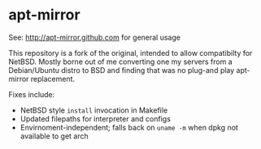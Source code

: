 apt-mirror
==========

See: http://apt-mirror.github.com for general usage

This repository is a fork of the original, intended to allow compatibilty for NetBSD. Mostly borne out of me
converting one my servers from a Debian/Ubuntu distro to BSD and finding that was no plug-and play apt-mirror
replacement. 

Fixes include:
- NetBSD style `install` invocation in Makefile
- Updated filepaths for interpreter and configs
- Envirnoment-independent; falls back on `uname -m` when dpkg not available to get arch

